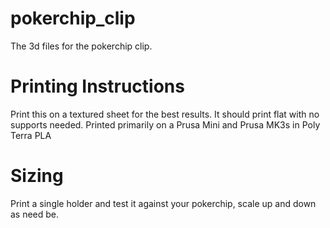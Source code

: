 # pokerchip_clip
The 3d files for the pokerchip clip.

# Printing Instructions
Print this on a textured sheet for the best results.  It should print flat with no supports needed.  Printed primarily on a Prusa Mini and Prusa MK3s in Poly Terra PLA

# Sizing
Print a single holder and test it against your pokerchip, scale up and down as need be.
